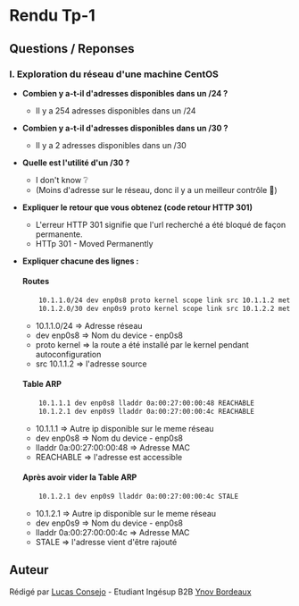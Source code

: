 # Rendu Tp-1

## Questions / Reponses

### I. Exploration du réseau d'une machine CentOS

* **Combien y a-t-il d'adresses disponibles dans un /24 ?**
    - Il y a 254 adresses disponibles dans un /24

* **Combien y a-t-il d'adresses disponibles dans un /30 ?**
    - Il y a 2 adresses disponibles dans un /30

* **Quelle est l'utilité d'un /30 ?**
    - I don't know :grey_question: 
    - (Moins d'adresse sur le réseau, donc il y a un meilleur contrôle :eyes:)

* **Expliquer le retour que vous obtenez (code retour HTTP 301)**
    - L'erreur HTTP 301 signifie que l'url recherché a été bloqué de façon permanente.
    - HTTp 301 - Moved Permanently

* **Expliquer chacune des lignes :**
    #### Routes
    ```bash
        10.1.1.0/24 dev enp0s8 proto kernel scope link src 10.1.1.2 metric 100
	    10.1.2.0/30 dev enp0s9 proto kernel scope link src 10.1.2.2 metric 100
     ```
    - 10.1.1.0/24 => Adresse réseau
    - dev enp0s8 => Nom du device - enp0s8
    - proto kernel => la route a été installé par le kernel pendant autoconfiguration
    - src 10.1.1.2 => l'adresse source

    #### Table ARP
    ```bash
        10.1.1.1 dev enp0s8 lladdr 0a:00:27:00:00:48 REACHABLE
	    10.1.2.1 dev enp0s9 lladdr 0a:00:27:00:00:4c REACHABLE
     ```
    - 10.1.1.1 => Autre ip disponible sur le meme réseau
    - dev enp0s8 => Nom du device - enp0s8
    - lladdr 0a:00:27:00:00:48 => Adresse MAC
    - REACHABLE => l'adresse est accessible

    #### Après avoir vider la Table ARP
    ```bash
        10.1.2.1 dev enp0s9 lladdr 0a:00:27:00:00:4c STALE
     ```
    - 10.1.2.1 => Autre ip disponible sur le meme réseau
    - dev enp0s9 => Nom du device - enp0s8
    - lladdr 0a:00:27:00:00:4c => Adresse MAC
    - STALE => l'adresse vient d'être rajouté

## Auteur
Rédigé par [Lucas Consejo](https://github.com/lucasconsejo) - Etudiant Ingésup B2B [Ynov Bordeaux](https://www.ynov.com/)
